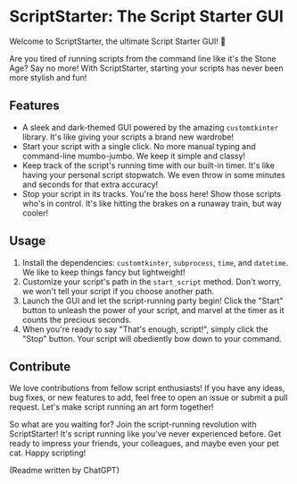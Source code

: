 # ScriptStarter: The Script Starter GUI

Welcome to ScriptStarter, the ultimate Script Starter GUI! 🚀

Are you tired of running scripts from the command line like it's the Stone Age? Say no more! With ScriptStarter, starting your scripts has never been more stylish and fun!

## Features

- A sleek and dark-themed GUI powered by the amazing `customtkinter` library. It's like giving your scripts a brand new wardrobe!
- Start your script with a single click. No more manual typing and command-line mumbo-jumbo. We keep it simple and classy!
- Keep track of the script's running time with our built-in timer. It's like having your personal script stopwatch. We even throw in some minutes and seconds for that extra accuracy!
- Stop your script in its tracks. You're the boss here! Show those scripts who's in control. It's like hitting the brakes on a runaway train, but way cooler!

## Usage

1. Install the dependencies: `customtkinter`, `subprocess`, `time`, and `datetime`. We like to keep things fancy but lightweight!
2. Customize your script's path in the `start_script` method. Don't worry, we won't tell your script if you choose another path.
3. Launch the GUI and let the script-running party begin! Click the "Start" button to unleash the power of your script, and marvel at the timer as it counts the precious seconds.
4. When you're ready to say "That's enough, script!", simply click the "Stop" button. Your script will obediently bow down to your command.

## Contribute

We love contributions from fellow script enthusiasts! If you have any ideas, bug fixes, or new features to add, feel free to open an issue or submit a pull request. Let's make script running an art form together!

So what are you waiting for? Join the script-running revolution with ScriptStarter! It's script running like you've never experienced before. Get ready to impress your friends, your colleagues, and maybe even your pet cat. Happy scripting!

(Readme written by ChatGPT)